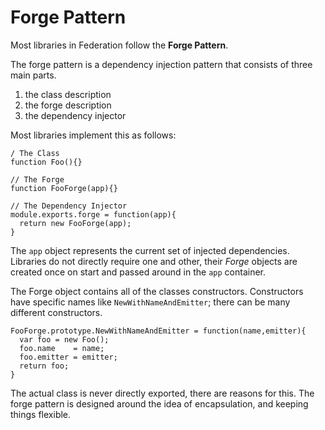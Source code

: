 # Forge Pattern

Most libraries in Federation follow the **Forge Pattern**.

The forge pattern is a dependency injection pattern that consists of three main parts.

1. the class description
2. the forge description
3. the dependency injector

Most libraries implement this as follows:

```
/ The Class
function Foo(){}

// The Forge
function FooForge(app){}

// The Dependency Injector
module.exports.forge = function(app){
  return new FooForge(app);
}
```

The `app` object represents the current set of injected dependencies.
Libraries do not directly require one and other,
their _Forge_ objects are created once on start and passed around in the `app` container.

The Forge object contains all of the classes constructors.
Constructors have specific names like `NewWithNameAndEmitter`;
there can be many different constructors.

```
FooForge.prototype.NewWithNameAndEmitter = function(name,emitter){
  var foo = new Foo();
  foo.name    = name;
  foo.emitter = emitter;
  return foo;
}
```

The actual class is never directly exported, there are reasons for this.
The forge pattern is designed around the idea of encapsulation,
and keeping things flexible.
